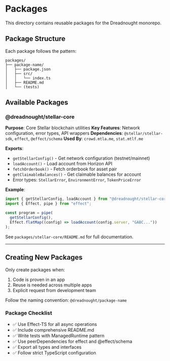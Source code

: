 # Packages

This directory contains reusable packages for the Dreadnought monorepo.

## Package Structure

Each package follows the pattern:
```
packages/
├── package-name/
│   ├── package.json
│   ├── src/
│   │   └── index.ts
│   ├── README.md
│   └── (tests)
```

## Available Packages

### @dreadnought/stellar-core

**Purpose**: Core Stellar blockchain utilities
**Key Features**: Network configuration, error types, API wrappers
**Dependencies**: `@stellar/stellar-sdk`, `effect`, `@effect/schema`
**Used By**: `crowd.mtla.me`, `stat.mtlf.me`

**Exports**:
- `getStellarConfig()` - Get network configuration (testnet/mainnet)
- `loadAccount()` - Load account from Horizon API
- `fetchOrderbook()` - Fetch orderbook for asset pair
- `getClaimableBalances()` - Get claimable balances for account
- Error types: `StellarError`, `EnvironmentError`, `TokenPriceError`

**Example**:
```typescript
import { getStellarConfig, loadAccount } from "@dreadnought/stellar-core";
import { Effect, pipe } from "effect";

const program = pipe(
  getStellarConfig(),
  Effect.flatMap((config) => loadAccount(config.server, "GABC..."))
);
```

See `packages/stellar-core/README.md` for full documentation.

---

## Creating New Packages

Only create packages when:
1. Code is proven in an app
2. Reuse is needed across multiple apps
3. Explicit request from development team

Follow the naming convention: `@dreadnought/package-name`

### Package Checklist

- ✅ Use Effect-TS for all async operations
- ✅ Include comprehensive README.md
- ✅ Write tests with ManagedRuntime pattern
- ✅ Use peerDependencies for effect and @effect/schema
- ✅ Export all types and interfaces
- ✅ Follow strict TypeScript configuration